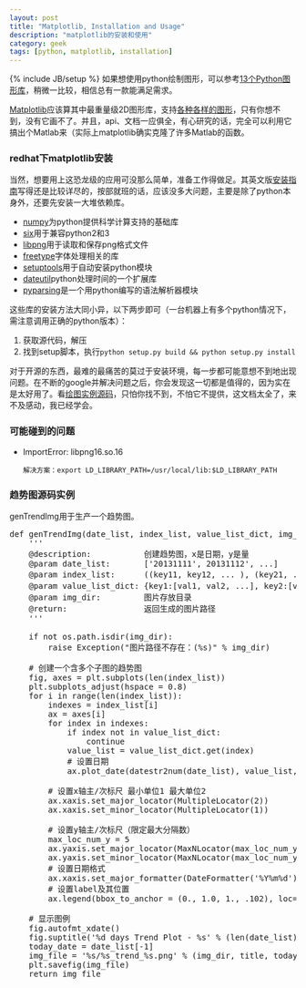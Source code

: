 ```yaml
---
layout: post
title: "Matplotlib, Installation and Usage"
description: "matplotlib的安装和使用"
category: geek
tags: [python, matplotlib, installation]
---
```

{% include JB/setup %}
如果想使用python绘制图形，可以参考[13个Python图形库](http://django-china.cn/topic/75/)，稍微一比较，相信总有一款能满足需求。

[Matplotlib](http://matplotlib.org/)应该算其中最重量级2D图形库，支持[各种各样的图形](http://matplotlib.org/gallery.html)，只有你想不到，没有它画不了。并且，api、文档一应俱全，有心研究的话，完全可以利用它搞出个Matlab来（实际上matplotlib确实克隆了许多Matlab的函数。

### redhat下matplotlib安装
当然，想要用上这恐龙级的应用可没那么简单，准备工作得做足。其英文版[安装指南](http://matplotlib.org/users/installing.html)写得还是比较详尽的，按部就班的话，应该没多大问题，主要是除了python本身外，还要先安装一大堆依赖库。
* [numpy](http://www.numpy.org/)为python提供科学计算支持的基础库 
* [six](https://pypi.python.org/pypi/six/)用于兼容python2和3
* [libpng](http://www.libpng.org/pub/png/libpng.html)用于读取和保存png格式文件
* [freetype](http://www.freetype.org/)字体处理相关的库
* [setuptools](https://pypi.python.org/pypi/setuptools#id1)用于自动安装python模块
* [dateutil](http://labix.org/python-dateutil)python处理时间的一个扩展库
* [pyparsing](https://pypi.python.org/pypi)是一个用python编写的语法解析器模块

这些库的安装方法大同小异，以下两步即可（一台机器上有多个python情况下，需注意调用正确的python版本）：
1. 获取源代码，解压
2. 找到setup脚本，执行`python setup.py build && python setup.py install`

对于开源的东西，最难的最痛苦的莫过于安装环境，每一步都可能意想不到地出现问题。在不断的google并解决问题之后，你会发现这一切都是值得的，因为实在是太好用了。看[绘图实例源码](http://matplotlib.org/examples/index.html)，只怕你找不到，不怕它不提供，这文档太全了，来不及感动，我已经学会。

### 可能碰到的问题
* ImportError: libpng16.so.16

      解决方案：export LD_LIBRARY_PATH=/usr/local/lib:$LD_LIBRARY_PATH

### 趋势图源码实例
genTrendImg用于生产一个趋势图。

<pre class="prettyprint lang-python linenums">
def genTrendImg(date_list, index_list, value_list_dict, img_dir, title = ''):
    '''
    @description:           创建趋势图，x是日期，y是量
    @param date_list:       ['20131111', 20131112', ...]
    @param index_list:      ((key11, key12, ... ), (key21, ... ), ...) 外层()的元素每个为一个子图，内层()每个对应一条折线
    @param value_list_dict: {key1:[val1, val2, ...], key2:[val1, val2, ...]} value的维度与data_list一致
    @param img_dir:         图片存放目录
    @return:                返回生成的图片路径
    '''

    if not os.path.isdir(img_dir):
        raise Exception("图片路径不存在：(%s)" % img_dir)
   
    # 创建一个含多个子图的趋势图
    fig, axes = plt.subplots(len(index_list))
    plt.subplots_adjust(hspace = 0.8)
    for i in range(len(index_list)):
        indexes = index_list[i]
        ax = axes[i]
        for index in indexes:
            if index not in value_list_dict:
                continue
            value_list = value_list_dict.get(index)
            # 设置日期
            ax.plot_date(datestr2num(date_list), value_list, '-', marker = '.', label = index)

        # 设置x轴主/次标尺 最小单位1 最大单位2
        ax.xaxis.set_major_locator(MultipleLocator(2))
        ax.xaxis.set_minor_locator(MultipleLocator(1))

        # 设置y轴主/次标尺（限定最大分隔数）
        max_loc_num_y = 5 
        ax.yaxis.set_major_locator(MaxNLocator(max_loc_num_y))
        ax.yaxis.set_minor_locator(MaxNLocator(max_loc_num_y * 2)) 
        # 设置日期格式
        ax.xaxis.set_major_formatter(DateFormatter('%Y%m%d'))
        # 设置label及其位置
        ax.legend(bbox_to_anchor = (0., 1.0, 1., .102), loc=3, ncol=2, mode="expand")

    # 显示图例
    fig.autofmt_xdate()
    fig.suptitle('%d days Trend Plot - %s' % (len(date_list), title), x = 0.5, y = 0.08, color = 'r')
    today_date = date_list[-1]
    img_file = '%s/%s_trend_%s.png' % (img_dir, title, today_date)
    plt.savefig(img_file)
    return img_file
</pre>